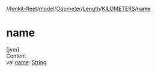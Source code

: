 //[hmkit-fleet](../../../../../index.md)/[model](../../../index.md)/[Odometer](../../index.md)/[Length](../index.md)/[KILOMETERS](index.md)/[name](name.md)



# name  
[jvm]  
Content  
val [name](name.md): [String](https://kotlinlang.org/api/latest/jvm/stdlib/kotlin/-string/index.html)  



